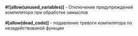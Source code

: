 **#![allow(unused_variables)]** - Отключение предупреждений компилятора при обработке замыслов <br><br>
**#[allow(dead_code)]** - подавление тревоги компилятора по незадействованой функции
